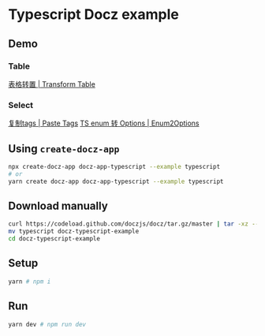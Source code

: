 # Typescript Docz example

## Demo

### Table

[表格转置 | Transform Table](https://xunge0613.github.io/antd-utils/demo/src-demos-transform-table)

### Select

[复制tags | Paste Tags](https://xunge0613.github.io/antd-utils/demo/src-demos-paste-tags)
[TS enum 转 Options | Enum2Options](https://xunge0613.github.io/antd-utils/demo/src-demos-enum2options)

## Using `create-docz-app`

```sh
npx create-docz-app docz-app-typescript --example typescript
# or
yarn create docz-app docz-app-typescript --example typescript
```

## Download manually

```sh
curl https://codeload.github.com/doczjs/docz/tar.gz/master | tar -xz --strip=2 docz-master/examples/typescript
mv typescript docz-typescript-example
cd docz-typescript-example
```

## Setup

```sh
yarn # npm i
```

## Run

```sh
yarn dev # npm run dev
```
